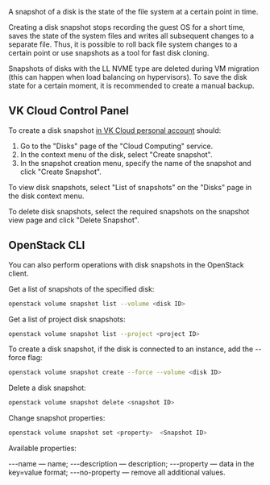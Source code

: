 A snapshot of a disk is the state of the file system at a certain point in time.

Creating a disk snapshot stops recording the guest OS for a short time, saves the state of the system files and writes all subsequent changes to a separate file. Thus, it is possible to roll back file system changes to a certain point or use snapshots as a tool for fast disk cloning.

<warn>

Snapshots of disks with the LL NVME type are deleted during VM migration (this can happen when load balancing on hypervisors). To save the disk state for a certain moment, it is recommended to create a manual backup.

</warn>

## VK Cloud Control Panel

To create a disk snapshot [in VK Cloud personal account](https://mcs.mail.ru/app/services/infra/servers/) should:

1. Go to the "Disks" page of the "Cloud Computing" service.
2. In the context menu of the disk, select "Create snapshot".
3. In the snapshot creation menu, specify the name of the snapshot and click "Create Snapshot".

To view disk snapshots, select "List of snapshots" on the "Disks" page in the disk context menu.

To delete disk snapshots, select the required snapshots on the snapshot view page and click "Delete Snapshot".

## OpenStack CLI

You can also perform operations with disk snapshots in the OpenStack client.

Get a list of snapshots of the specified disk:

```bash
openstack volume snapshot list --volume <disk ID> 
```

Get a list of project disk snapshots:

```bash
openstack volume snapshot list --project <project ID>
```

To create a disk snapshot, if the disk is connected to an instance, add the --force flag:

```bash
openstack volume snapshot create --force --volume <disk ID>
```

Delete a disk snapshot:

```bash
openstack volume snapshot delete <snapshot ID>
```

Change snapshot properties:

```bash
openstack volume snapshot set <property>  <Snapshot ID>
```

Available properties:

-\--name — name;
-\--description — description;
-\--property — data in the key=value format;
-\--no-property — remove all additional values.
